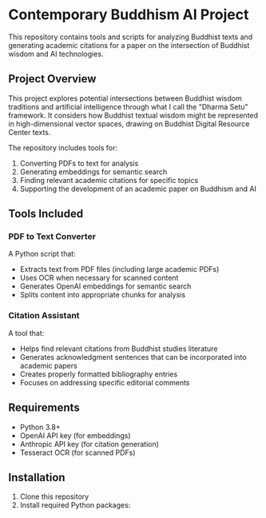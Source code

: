 # Contemporary Buddhism AI Project

This repository contains tools and scripts for analyzing Buddhist texts and generating academic citations for a paper on the intersection of Buddhist wisdom and AI technologies.

## Project Overview

This project explores potential intersections between Buddhist wisdom traditions and artificial intelligence through what I call the "Dharma Setu" framework. It considers how Buddhist textual wisdom might be represented in high-dimensional vector spaces, drawing on Buddhist Digital Resource Center texts.

The repository includes tools for:
1. Converting PDFs to text for analysis
2. Generating embeddings for semantic search
3. Finding relevant academic citations for specific topics
4. Supporting the development of an academic paper on Buddhism and AI

## Tools Included

### PDF to Text Converter

A Python script that:
- Extracts text from PDF files (including large academic PDFs)
- Uses OCR when necessary for scanned content
- Generates OpenAI embeddings for semantic search
- Splits content into appropriate chunks for analysis

### Citation Assistant

A tool that:
- Helps find relevant citations from Buddhist studies literature
- Generates acknowledgment sentences that can be incorporated into academic papers
- Creates properly formatted bibliography entries
- Focuses on addressing specific editorial comments

## Requirements

- Python 3.8+
- OpenAI API key (for embeddings)
- Anthropic API key (for citation generation)
- Tesseract OCR (for scanned PDFs)

## Installation

1. Clone this repository
2. Install required Python packages: